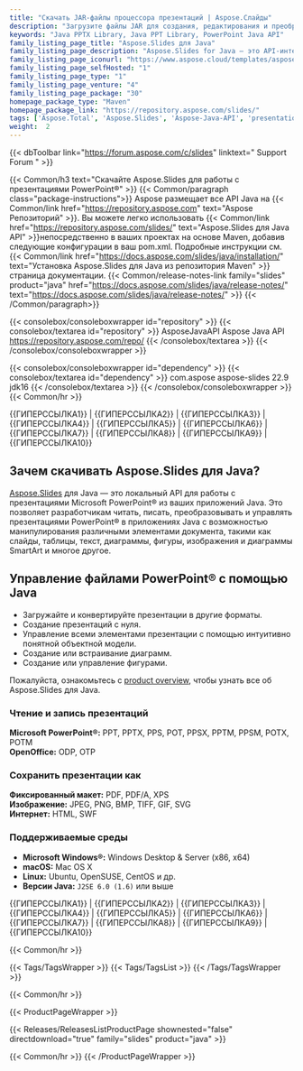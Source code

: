 ```yaml
---
title: "Скачать JAR-файлы процессора презентаций | Aspose.Слайды"
description: "Загрузите файлы JAR для создания, редактирования и преобразования форматов презентаций PowerPoint® и OpenOffice®. Работайте со слайдами, фигурами, диаграммами, объектами, элементами управления и многим другим через API."
keywords: "Java PPTX Library, Java PPT Library, PowerPoint Java API"
family_listing_page_title: "Aspose.Slides для Java"
family_listing_page_description: "Aspose.Slides for Java — это API-интерфейс обработки и обработки презентаций PowerPoint для чтения, записи, обработки и преобразования файлов PowerPoint в любом приложении на основе Java. API не имеет никаких внешних зависимостей, поэтому его можно использовать, не требуя Microsoft PowerPoint."
family_listing_page_iconurl: "https://www.aspose.cloud/templates/aspose/App_Themes/V3/images/slides/272x272/aspose_slides-for-java-min.png"
family_listing_page_selfHosted: "1"
family_listing_page_type: "1"
family_listing_page_venture: "4"
family_listing_page_package: "30"
homepage_package_type: "Maven"
homepage_package_link: "https://repository.aspose.com/slides/"
tags: ['Aspose.Total', 'Aspose.Slides', 'Aspose-Java-API', 'presentation-java-library', 'presentation-java-class', 'Maven', 'PPT', 'POT', 'PPS', 'PPTX', 'POTX', 'PPSX', 'PPTM', 'PPSM', 'POTM', 'OTP', 'ODP', 'TIFF', 'PDF', 'XPS', 'JPEG', 'PNG', 'GIF', 'BMP', 'SVG', 'HTML', 'SWF', 'PowerPoint', 'chart', 'shape', 'geometry', 'polyline', 'animation', 'autoshape', 'Windows', 'Linux', 'Mac', 'J2SE', 'JDK', 'Slide', 'presentation', 'merge', 'import', 'convert', 'conversion', 'transition', 'master-slide', 'clone-slide', 'compare-slide', 'OLE', 'SmartArt', 'zoom', 'text', 'table', 'tag', 'custom-data', 'math-equation', 'security', 'watermak', 'presentation-comment', 'presentation-note', '3d-rotation', '3d-depth', '3d-gradient', '3d-text', 'WordArt', 'VBA-Macros']
weight:  2
---
```


{{< dbToolbar link="https://forum.aspose.com/c/slides" linktext=" Support Forum " >}}

{{< Common/h3 text="Скачайте Aspose.Slides для работы с презентациями PowerPoint®"  >}}
{{< Common/paragraph class="package-instructions">}}
Aspose размещает все API Java на
{{< Common/link href="https://repository.aspose.com" text="Aspose Репозиторий"  >}}. Вы можете легко использовать
{{< Common/link href="https://repository.aspose.com/slides/" text="Aspose.Slides для Java API"  >}}непосредственно в ваших проектах на основе Maven, добавив следующие конфигурации в ваш pom.xml. Подробные инструкции см.
{{< Common/link href="https://docs.aspose.com/slides/java/installation/" text="Установка Aspose.Slides для Java из репозитория Maven"  >}}страница документации.
{{< Common/release-notes-link family="slides" product="java" href="https://docs.aspose.com/slides/java/release-notes/" text="https://docs.aspose.com/slides/java/release-notes/"  >}}
{{< /Common/paragraph>}}

{{< consolebox/consoleboxwrapper id="repository" >}}
{{< consolebox/textarea id="repository" >}} <repository>
        <id>AsposeJavaAPI</id>
        <name>Aspose Java API</name>
        <url>https://repository.aspose.com/repo/</url>
     </repository> {{< /consolebox/textarea >}}
{{< /consolebox/consoleboxwrapper >}}

{{< consolebox/consoleboxwrapper id="dependency" >}}
{{< consolebox/textarea id="dependency" >}} <dependency>
        <groupId>com.aspose</groupId>
        <artifactId>aspose-slides</artifactId>
        <version>22.9</version>
        <classifier>jdk16</classifier>
     </dependency> {{< /consolebox/textarea >}}
{{< /consolebox/consoleboxwrapper >}}
{{< Common/hr >}}

{{ГИПЕРССЫЛКА1}} | {{ГИПЕРССЫЛКА2}} | {{ГИПЕРССЫЛКА3}} | {{ГИПЕРССЫЛКА4}} | {{ГИПЕРССЫЛКА5}} | {{ГИПЕРССЫЛКА6}} | {{ГИПЕРССЫЛКА7}} | {{ГИПЕРССЫЛКА8}} | {{ГИПЕРССЫЛКА9}} | {{ГИПЕРССЫЛКА10}}

## Зачем скачивать Aspose.Slides для Java?

[Aspose.Slides](https://products.aspose.com/slides/java) для Java — это локальный API для работы с презентациями Microsoft PowerPoint® из ваших приложений Java. Это позволяет разработчикам читать, писать, преобразовывать и управлять презентациями PowerPoint® в приложениях Java с возможностью манипулирования различными элементами документа, такими как слайды, таблицы, текст, диаграммы, фигуры, изображения и диаграммы SmartArt и многое другое.

## Управление файлами PowerPoint® с помощью Java

- Загружайте и конвертируйте презентации в другие форматы.
- Создание презентаций с нуля.
- Управление всеми элементами презентации с помощью интуитивно понятной объектной модели.
- Создание или встраивание диаграмм.
- Создание или управление фигурами.

Пожалуйста, ознакомьтесь с [product overview](https://docs.aspose.com/slides/java/product-overview/), чтобы узнать все об Aspose.Slides для Java.

### Чтение и запись презентаций

**Microsoft PowerPoint®:** PPT, PPTX, PPS, POT, PPSX, PPTM, PPSM, POTX, POTM\
**OpenOffice:** ODP, OTP

### Сохранить презентации как

**Фиксированный макет:** PDF, PDF/A, XPS\
**Изображение:** JPEG, PNG, BMP, TIFF, GIF, SVG\
**Интернет:** HTML, SWF

### Поддерживаемые среды

- **Microsoft Windows®:** Windows Desktop & Server (x86, x64)
- **macOS:** Mac OS X
- **Linux:** Ubuntu, OpenSUSE, CentOS и др.
- **Версии Java:** `J2SE 6.0 (1.6)` или выше

{{ГИПЕРССЫЛКА1}} | {{ГИПЕРССЫЛКА2}} | {{ГИПЕРССЫЛКА3}} | {{ГИПЕРССЫЛКА4}} | {{ГИПЕРССЫЛКА5}} | {{ГИПЕРССЫЛКА6}} | {{ГИПЕРССЫЛКА7}} | {{ГИПЕРССЫЛКА8}} | {{ГИПЕРССЫЛКА9}} | {{ГИПЕРССЫЛКА10}}

{{< Common/hr >}}

{{< Tags/TagsWrapper >}}
 {{< Tags/TagsList >}}
{{< /Tags/TagsWrapper >}}

{{< Common/hr >}}

{{< ProductPageWrapper >}}
<!-- ReleasesListProductPage-->
   {{< Releases/ReleasesListProductPage shownested="false"  directdownload="true" family="slides" product="java" >}}
<!-- /ReleasesListProductPage-->
{{< Common/hr >}}
{{< /ProductPageWrapper >}}

